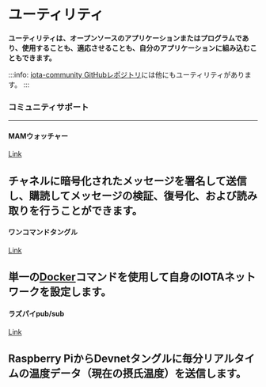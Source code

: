 # ユーティリティ
<!-- # Utilities -->

**ユーティリティは、オープンソースのアプリケーションまたはプログラムであり、使用することも、適応させることも、自分のアプリケーションに組み込むこともできます。**
<!-- **Utilities are open-source applications or programs that you can either use or adapt and include in your own applications.** -->

:::info:
[iota-community GitHubレポジトリ](https://github.com/iota-community)には他にもユーティリティがあります。
:::
<!-- :::info: -->
<!-- More utilities are available on the [iota-community GitHub repository](https://github.com/iota-community). -->
<!-- ::: -->

### __コミュニティサポート__ ###

---------------
#### __MAMウォッチャー__ ####
[Link](../mam-watcher/overview.md)

チャネルに暗号化されたメッセージを署名して送信し、購読してメッセージの検証、復号化、および読み取りを行うことができます。
---

#### __ワンコマンドタングル__ ####
[Link](../one-command-tangle/overview.md)

単一の[Docker](https://www.docker.com/why-docker)コマンドを使用して自身のIOTAネットワークを設定します。
---

#### __ラズパイpub/sub__ ####
[Link](../raspberry-pi-pub-sub/overview.md)

Raspberry PiからDevnetタングルに毎分リアルタイムの温度データ（現在の摂氏温度）を送信します。
---------------
